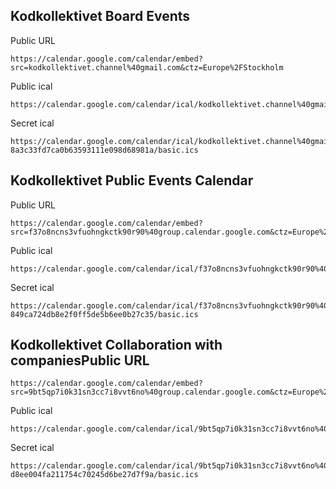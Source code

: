 ## Kodkollektivet Board Events 



Public URL

```
https://calendar.google.com/calendar/embed?src=kodkollektivet.channel%40gmail.com&ctz=Europe%2FStockholm
```



Public ical

```
https://calendar.google.com/calendar/ical/kodkollektivet.channel%40gmail.com/public/basic.ics
```



Secret ical

```
https://calendar.google.com/calendar/ical/kodkollektivet.channel%40gmail.com/private-8a3c33fd7ca0b63593111e098d68981a/basic.ics
```



## Kodkollektivet Public Events Calendar



Public URL

```
https://calendar.google.com/calendar/embed?src=f37o8ncns3vfuohngkctk90r90%40group.calendar.google.com&ctz=Europe%2FStockholm
```



Public ical

```
https://calendar.google.com/calendar/ical/f37o8ncns3vfuohngkctk90r90%40group.calendar.google.com/public/basic.ics
```



Secret ical

```
https://calendar.google.com/calendar/ical/f37o8ncns3vfuohngkctk90r90%40group.calendar.google.com/private-849ca724db8e2f0ff5de5b6ee0b27c35/basic.ics
```



## Kodkollektivet Collaboration with companiesPublic URL

```
https://calendar.google.com/calendar/embed?src=9bt5qp7i0k31sn3cc7i8vvt6no%40group.calendar.google.com&ctz=Europe%2FStockholm
```



Public ical

```
https://calendar.google.com/calendar/ical/9bt5qp7i0k31sn3cc7i8vvt6no%40group.calendar.google.com/public/basic.ics
```



Secret ical

```
https://calendar.google.com/calendar/ical/9bt5qp7i0k31sn3cc7i8vvt6no%40group.calendar.google.com/private-d8ee004fa211754c70245d6be27d7f9a/basic.ics
```

